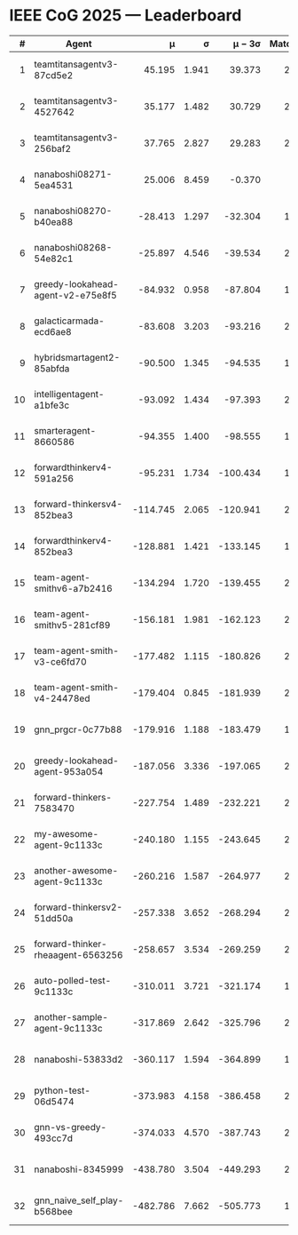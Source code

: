 # IEEE CoG 2025 — Leaderboard

| # | Agent | μ | σ | μ − 3σ | Matches | Updated |
|---:|---|---:|---:|---:|---:|---|
| 1 | teamtitansagentv3-87cd5e2 | 45.195 | 1.941 | 39.373 | 2340 | 2025-08-27 14:40 |
| 2 | teamtitansagentv3-4527642 | 35.177 | 1.482 | 30.729 | 2200 | 2025-08-27 14:40 |
| 3 | teamtitansagentv3-256baf2 | 37.765 | 2.827 | 29.283 | 2260 | 2025-08-27 14:40 |
| 4 | nanaboshi08271-5ea4531 | 25.006 | 8.459 | -0.370 | 660 | 2025-08-27 14:40 |
| 5 | nanaboshi08270-b40ea88 | -28.413 | 1.297 | -32.304 | 1218 | 2025-08-27 14:40 |
| 6 | nanaboshi08268-54e82c1 | -25.897 | 4.546 | -39.534 | 2038 | 2025-08-27 14:40 |
| 7 | greedy-lookahead-agent-v2-e75e8f5 | -84.932 | 0.958 | -87.804 | 1998 | 2025-08-27 14:40 |
| 8 | galacticarmada-ecd6ae8 | -83.608 | 3.203 | -93.216 | 2160 | 2025-08-27 14:40 |
| 9 | hybridsmartagent2-85abfda | -90.500 | 1.345 | -94.535 | 1896 | 2025-08-27 14:40 |
| 10 | intelligentagent-a1bfe3c | -93.092 | 1.434 | -97.393 | 2136 | 2025-08-27 14:40 |
| 11 | smarteragent-8660586 | -94.355 | 1.400 | -98.555 | 1864 | 2025-08-27 14:40 |
| 12 | forwardthinkerv4-591a256 | -95.231 | 1.734 | -100.434 | 1947 | 2025-08-27 14:40 |
| 13 | forward-thinkersv4-852bea3 | -114.745 | 2.065 | -120.941 | 2084 | 2025-08-27 14:40 |
| 14 | forwardthinkerv4-852bea3 | -128.881 | 1.421 | -133.145 | 1775 | 2025-08-27 14:40 |
| 15 | team-agent-smithv6-a7b2416 | -134.294 | 1.720 | -139.455 | 2760 | 2025-08-27 14:40 |
| 16 | team-agent-smithv5-281cf89 | -156.181 | 1.981 | -162.123 | 2340 | 2025-08-27 14:40 |
| 17 | team-agent-smith-v3-ce6fd70 | -177.482 | 1.115 | -180.826 | 2340 | 2025-08-27 14:40 |
| 18 | team-agent-smith-v4-24478ed | -179.404 | 0.845 | -181.939 | 2320 | 2025-08-27 14:40 |
| 19 | gnn_prgcr-0c77b88 | -179.916 | 1.188 | -183.479 | 1860 | 2025-08-27 14:40 |
| 20 | greedy-lookahead-agent-953a054 | -187.056 | 3.336 | -197.065 | 2198 | 2025-08-27 14:40 |
| 21 | forward-thinkers-7583470 | -227.754 | 1.489 | -232.221 | 2400 | 2025-08-27 14:40 |
| 22 | my-awesome-agent-9c1133c | -240.180 | 1.155 | -243.645 | 2880 | 2025-08-27 14:40 |
| 23 | another-awesome-agent-9c1133c | -260.216 | 1.587 | -264.977 | 2540 | 2025-08-27 14:40 |
| 24 | forward-thinkersv2-51dd50a | -257.338 | 3.652 | -268.294 | 2608 | 2025-08-27 14:40 |
| 25 | forward-thinker-rheaagent-6563256 | -258.657 | 3.534 | -269.259 | 2508 | 2025-08-27 14:40 |
| 26 | auto-polled-test-9c1133c | -310.011 | 3.721 | -321.174 | 1940 | 2025-08-27 14:40 |
| 27 | another-sample-agent-9c1133c | -317.869 | 2.642 | -325.796 | 2480 | 2025-08-27 14:40 |
| 28 | nanaboshi-53833d2 | -360.117 | 1.594 | -364.899 | 1980 | 2025-08-27 14:40 |
| 29 | python-test-06d5474 | -373.983 | 4.158 | -386.458 | 2010 | 2025-08-27 14:40 |
| 30 | gnn-vs-greedy-493cc7d | -374.033 | 4.570 | -387.743 | 2140 | 2025-08-27 14:40 |
| 31 | nanaboshi-8345999 | -438.780 | 3.504 | -449.293 | 2170 | 2025-08-27 14:40 |
| 32 | gnn_naive_self_play-b568bee | -482.786 | 7.662 | -505.773 | 1700 | 2025-08-27 14:40 |
